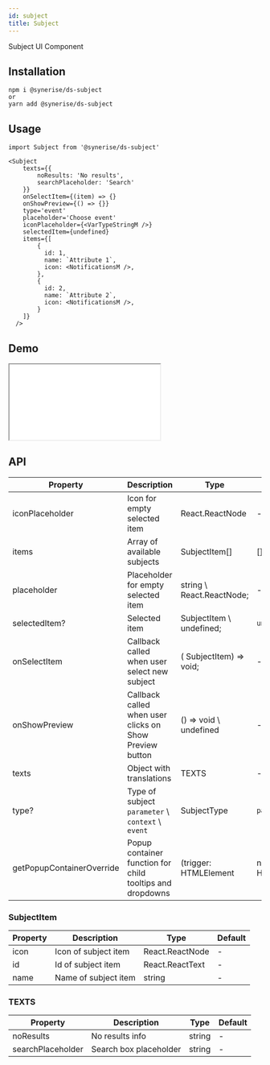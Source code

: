 ```yaml
---
id: subject
title: Subject
---
```


Subject UI Component

## Installation
```
npm i @synerise/ds-subject
or
yarn add @synerise/ds-subject
```

## Usage
```
import Subject from '@synerise/ds-subject'

<Subject
    texts={{
        noResults: 'No results',
        searchPlaceholder: 'Search'
    }}
    onSelectItem={(item) => {}
    onShowPreview={() => {}}
    type='event'
    placeholder='Choose event'
    iconPlaceholder={<VarTypeStringM />}
    selectedItem={undefined}
    items={[
        {
          id: 1,
          name: `Attribute 1`,
          icon: <NotificationsM />,
        },
        {
          id: 2,
          name: `Attribute 2`,
          icon: <NotificationsM />,
        }
    ]}
  />

```

## Demo

<iframe src="/storybook-static/iframe.html?id=components-subject--default"></iframe>

## API

| Property                  | Description                                                | Type                                          | Default     | 
| ---------                 | ------                                                     | ------                                        | -----       | 
| iconPlaceholder           | Icon for empty selected item                               | React.ReactNode                               | -           | 
| items                     | Array of available subjects                                | SubjectItem[]                                 | []          | 
| placeholder               | Placeholder for empty selected item                        | string \ React.ReactNode;                     | -           | 
| selectedItem?             | Selected item                                              | SubjectItem \ undefined;                      | `undefined` | 
| onSelectItem              | Callback called when user select new subject               | ( SubjectItem) => void;                       | -           | 
| onShowPreview             | Callback called when user clicks on Show Preview button    | () => void \ undefined                        | -           | 
| texts                     | Object with translations                                   | TEXTS                                         | -           | 
| type?                     | Type of subject `parameter` \ `context` \ `event`          | SubjectType                                   | `parameter` | 
| getPopupContainerOverride | Popup container function for child tooltips and dropdowns  | (trigger: HTMLElement | null) => HTMLElement; | -           |


 

### SubjectItem

| Property  | Description          | Type            | Default | 
| --------- | ------               | ------          | -----   | 
| icon      | Icon of subject item | React.ReactNode | -       | 
| id        | Id of subject item   | React.ReactText | -       | 
| name      | Name of subject item | string          | -       | 

 

### TEXTS
| Property          | Description            | Type   | Default | 
| ---------         | ------                 | ------ | -----   | 
| noResults         | No results info        | string | -       | 
| searchPlaceholder | Search box placeholder | string | -       | 

    
